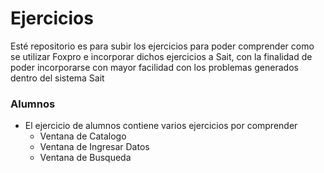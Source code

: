 # Ejercicios

Esté repositorio es para subir los ejercicios para poder comprender como se utilizar Foxpro e incorporar dichos ejercicios a Sait, con la finalidad de poder incorporarse con mayor facilidad con los problemas generados dentro del sistema Sait

### Alumnos
- El ejercicio de alumnos contiene varios ejercicios por comprender
    - Ventana de Catalogo
    - Ventana de Ingresar Datos
    - Ventana de Busqueda